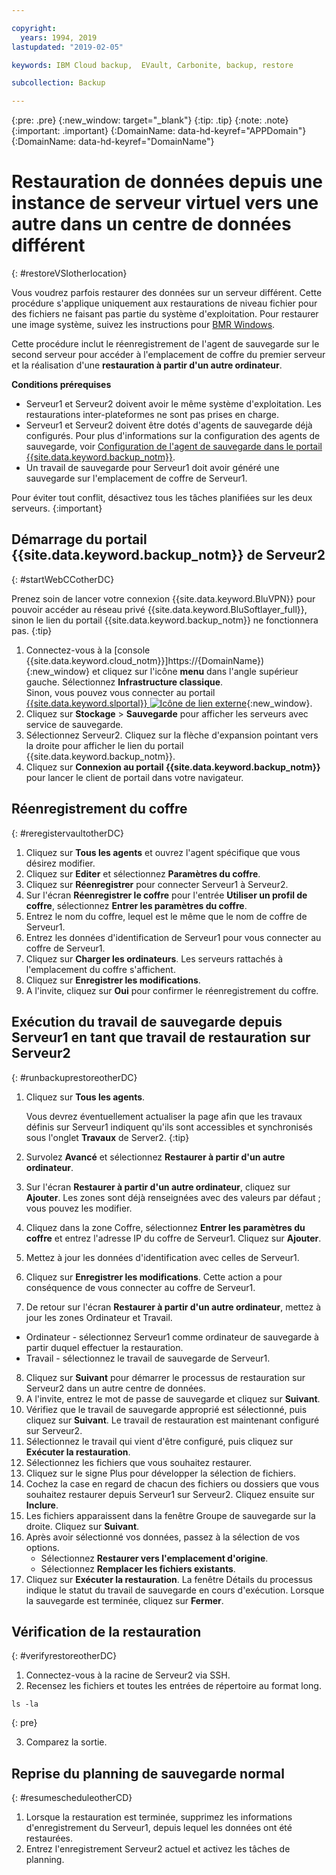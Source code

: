 ```yaml
---

copyright:
  years: 1994, 2019
lastupdated: "2019-02-05"

keywords: IBM Cloud backup,  EVault, Carbonite, backup, restore

subcollection: Backup

---
```

{:pre: .pre}
{:new_window: target="_blank"}
{:tip: .tip}
{:note: .note}
{:important: .important}
{:DomainName: data-hd-keyref="APPDomain"}
{:DomainName: data-hd-keyref="DomainName"}

# Restauration de données depuis une instance de serveur virtuel vers une autre dans un centre de données différent
{: #restoreVSIotherlocation}

Vous voudrez parfois restaurer des données sur un serveur différent. Cette procédure s'applique uniquement aux restaurations de niveau fichier pour des fichiers ne faisant pas partie du système d'exploitation. Pour restaurer une image système, suivez les instructions pour [BMR Windows](/docs/infrastructure/Backup?topic=Backup-restoreBMR).

Cette procédure inclut le réenregistrement de l'agent de sauvegarde sur le second serveur pour accéder à l'emplacement de coffre du premier serveur et la réalisation d'une **restauration à partir d'un autre ordinateur**.

**Conditions prérequises**

- Serveur1 et Serveur2 doivent avoir le même système d'exploitation. Les restaurations inter-plateformes ne sont pas prises en charge.
- Serveur1 et Serveur2 doivent être dotés d'agents de sauvegarde déjà configurés. Pour plus d'informations sur la configuration des agents de sauvegarde, voir [Configuration de l'agent de sauvegarde dans le portail {{site.data.keyword.backup_notm}}](/docs/infrastructure/Backup?topic=Backup-GettingStarted).
- Un travail de sauvegarde pour Serveur1 doit avoir généré une sauvegarde sur l'emplacement de coffre de Serveur1.

Pour éviter tout conflit, désactivez tous les tâches planifiées sur les deux serveurs.
{:important}

## Démarrage du portail {{site.data.keyword.backup_notm}} de Serveur2
{: #startWebCCotherDC}

Prenez soin de lancer votre connexion {{site.data.keyword.BluVPN}} pour pouvoir accéder au réseau privé {{site.data.keyword.BluSoftlayer_full}}, sinon le lien du portail {{site.data.keyword.backup_notm}} ne fonctionnera pas.
{:tip}

1. Connectez-vous à la [console {{site.data.keyword.cloud_notm}}]https://{DomainName}){:new_window} et cliquez sur l'icône **menu** dans l'angle supérieur gauche. Sélectionnez **Infrastructure classique**. <br/>
   Sinon, vous pouvez vous connecter au portail [{{site.data.keyword.slportal}} ![Icône de lien externe](../../icons/launch-glyph.svg "Icône de lien externe")](https://control.softlayer.com/){:new_window}.
2. Cliquez sur **Stockage** > **Sauvegarde** pour afficher les serveurs avec service de sauvegarde.
3. Sélectionnez Serveur2. Cliquez sur la flèche d'expansion pointant vers la droite pour afficher le lien du portail {{site.data.keyword.backup_notm}}.
4. Cliquez sur **Connexion au portail {{site.data.keyword.backup_notm}}** pour lancer le client de portail dans votre navigateur.

## Réenregistrement du coffre
{: #reregistervaultotherDC}

1. Cliquez sur **Tous les agents** et ouvrez l'agent spécifique que vous désirez modifier.
2. Cliquez sur **Editer** et sélectionnez **Paramètres du coffre**.
3. Cliquez sur **Réenregistrer** pour connecter Serveur1 à Serveur2.
4. Sur l'écran **Réenregistrer le coffre** pour l'entrée **Utiliser un profil de coffre**, sélectionnez **Entrer les paramètres du coffre**.
5. Entrez le nom du coffre, lequel est le même que le nom de coffre de Serveur1.
6. Entrez les données d'identification de Serveur1 pour vous connecter au coffre de Serveur1.
7. Cliquez sur **Charger les ordinateurs**. Les serveurs rattachés à l'emplacement du coffre s'affichent.
8. Cliquez sur **Enregistrer les modifications**.
9. A l'invite, cliquez sur **Oui** pour confirmer le réenregistrement du coffre.

## Exécution du travail de sauvegarde depuis Serveur1 en tant que travail de restauration sur Serveur2
{: #runbackuprestoreotherDC}

1. Cliquez sur **Tous les agents**.

   Vous devrez éventuellement actualiser la page afin que les travaux définis sur Serveur1 indiquent qu'ils sont accessibles et synchronisés sous l'onglet **Travaux** de Server2.
   {:tip}
2. Survolez **Avancé** et sélectionnez **Restaurer à partir d'un autre ordinateur**.
3. Sur l'écran **Restaurer à partir d'un autre ordinateur**, cliquez sur **Ajouter**. Les zones sont déjà renseignées avec des valeurs par défaut ; vous pouvez les modifier.
4. Cliquez dans la zone Coffre, sélectionnez **Entrer les paramètres du coffre** et entrez l'adresse IP du coffre de Serveur1. Cliquez sur **Ajouter**.
5. Mettez à jour les données d'identification avec celles de Serveur1.
6. Cliquez sur **Enregistrer les modifications**. Cette action a pour conséquence de vous connecter au coffre de Serveur1.
7. De retour sur l'écran **Restaurer à partir d'un autre ordinateur**, mettez à jour les zones Ordinateur et Travail.
  - Ordinateur - sélectionnez Serveur1 comme ordinateur de sauvegarde à partir duquel effectuer la restauration.
  - Travail - sélectionnez le travail de sauvegarde de Serveur1.
8. Cliquez sur **Suivant** pour démarrer le processus de restauration sur Serveur2 dans un autre centre de données.
9. A l'invite, entrez le mot de passe de sauvegarde et cliquez sur **Suivant**.
10. Vérifiez que le travail de sauvegarde approprié est sélectionné, puis cliquez sur **Suivant**. Le travail de restauration est maintenant configuré sur Serveur2.
11. Sélectionnez le travail qui vient d'être configuré, puis cliquez sur **Exécuter la restauration**.
12. Sélectionnez les fichiers que vous souhaitez restaurer.
13. Cliquez sur le signe Plus pour développer la sélection de fichiers.
14. Cochez la case en regard de chacun des fichiers ou dossiers que vous souhaitez restaurer depuis Serveur1 sur Serveur2. Cliquez ensuite sur **Inclure**.
15. Les fichiers apparaissent dans la fenêtre Groupe de sauvegarde sur la droite. Cliquez sur **Suivant**.
16. Après avoir sélectionné vos données, passez à la sélection de vos options.
    - Sélectionnez **Restaurer vers l'emplacement d'origine**.
    - Sélectionnez **Remplacer les fichiers existants**.
17. Cliquez sur **Exécuter la restauration**. La fenêtre Détails du processus indique le statut du travail de sauvegarde en cours d'exécution. Lorsque la sauvegarde est terminée, cliquez sur **Fermer**.


## Vérification de la restauration
{: #verifyrestoreotherDC}

1. Connectez-vous à la racine de Serveur2 via SSH.
2. Recensez les fichiers et toutes les entrées de répertoire au format long.
  ```
  ls -la
  ```
  {: pre}

3. Comparez la sortie.

## Reprise du planning de sauvegarde normal
{: #resumescheduleotherCD}

1. Lorsque la restauration est terminée, supprimez les informations d'enregistrement du Serveur1, depuis lequel les données ont été restaurées.
2. Entrez l'enregistrement Serveur2 actuel et activez les tâches de planning.
